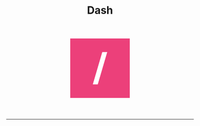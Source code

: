 <div align="center">
    <h1>Dash</h1>
    <img style="margin: 2.5rem 0 2.5rem 0;" width="160rem" height="auto"  src="assets/Logo.png" />
    <hr />
    <br>
</div>
